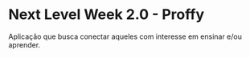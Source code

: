 # Next Level Week 2.0 - Proffy

Aplicação que busca conectar aqueles com interesse em ensinar e/ou aprender.
